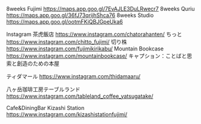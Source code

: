 8weeks Fujimi
 https://maps.app.goo.gl/7EvAJLE3DuLRwecr7
 8weeks Quriu
  https://maps.app.goo.gl/36fJ73qrijhShca76
  8weeks Studio
   https://maps.app.goo.gl/ootmFKiQBJGpeUka6


Instagram
茶虎飯店
https://www.instagram.com/chatorahanten/
ちっと
https://www.instagram.com/chitto_fujimi/
切り株
https://www.instagram.com/fujimikirikabu/
Mountain Bookcase
https://www.instagram.com/mountainbookcase/
キャプション：ことばと思索と創造のための本屋

ティダマール
https://www.instagram.com/thidamaaru/

八ヶ岳珈琲工房テーブルランド
https://www.instagram.com/tableland_coffee_yatsugatake/

Cafe&DiningBar Kizashi Station
https://www.instagram.com/kizashistationfujimi/